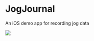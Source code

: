 JogJournal
==========

An iOS demo app for recording jog data

![](https://raw.github.com/jamiemcd/JogJournal/master/Screenshots/JogJournal01.png)